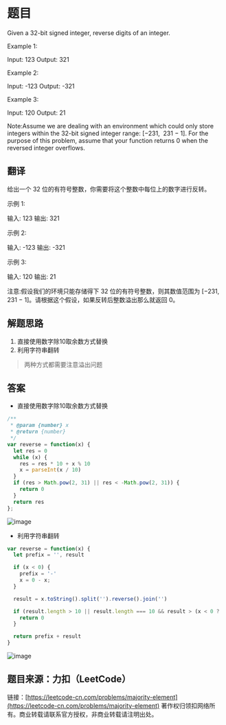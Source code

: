 # 题目

Given a 32-bit signed integer, reverse digits of an integer.

Example 1:

Input: 123
Output: 321

Example 2:

Input: -123
Output: -321

Example 3:

Input: 120
Output: 21

Note:Assume we are dealing with an environment which could only store integers within the 32-bit signed integer range: [−231,  231 − 1]. For the purpose of this problem, assume that your function returns 0 when the reversed integer overflows.

## 翻译

给出一个 32 位的有符号整数，你需要将这个整数中每位上的数字进行反转。

示例 1:

输入: 123
输出: 321

示例 2:

输入: -123
输出: -321

示例 3:

输入: 120
输出: 21

注意:假设我们的环境只能存储得下 32 位的有符号整数，则其数值范围为 [−231,  231 − 1]。请根据这个假设，如果反转后整数溢出那么就返回 0。

## 解题思路

1. 直接使用数字除10取余数方式替换
2. 利用字符串翻转

> 两种方式都需要注意溢出问题

## 答案

- 直接使用数字除10取余数方式替换

```js
/**
 * @param {number} x
 * @return {number}
 */
var reverse = function(x) {
  let res = 0
  while (x) {
    res = res * 10 + x % 10
    x = parseInt(x / 10)
  }
  if (res > Math.pow(2, 31) || res < -Math.pow(2, 31)) {
    return 0
  }
  return res
};
```

![image](https://note.youdao.com/src/0E29B36110A345F7B1B369B61D25CC93)

- 利用字符串翻转

```js
var reverse = function(x) {
  let prefix = '', result

  if (x < 0) {
    prefix = '-'
    x = 0 - x;
  }

  result = x.toString().split('').reverse().join('')

  if (result.length > 10 || result.length === 10 && result > (x < 0 ? '2147483648' : '2147483647')) {
    return 0
  }

  return prefix + result
}
```

![image](https://note.youdao.com/src/D5E09D026855488B961E6107CBB2DAB8)

## 题目来源：力扣（LeetCode）

链接：[https://leetcode-cn.com/problems/majority-element](https://leetcode-cn.com/problems/majority-element)
著作权归领扣网络所有。商业转载请联系官方授权，非商业转载请注明出处。
